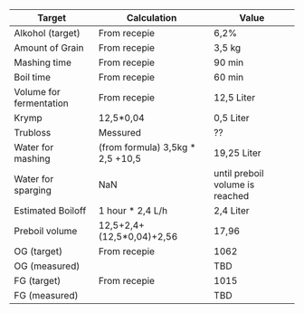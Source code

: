 |Target						|Calculation| Value|
|---							|---			 |--- |
|Alkohol (target)			|From recepie	 |6,2%|
|Amount of Grain				|From recepie	 |3,5 kg|
|Mashing time					|From recepie	 |90 min|
|Boil time					|From recepie	 |60 min|
|Volume for fermentation	|From recepie |12,5 Liter|
|Krymp							|12,5*0,04   |0,5 Liter|
|Trubloss						|Messured    |??|
|Water for mashing			|(from formula) 3,5kg * 2,5 +10,5 |19,25 Liter|
|Water for sparging			| NaN | until preboil volume is reached |
|Estimated Boiloff			| 1 hour * 2,4 L/h |2,4 Liter|
|Preboil volume				|12,5+2,4+(12,5*0,04)+2,56 |17,96|
|OG (target)					|From recepie|1062|
|OG	 (measured)				||TBD|
|FG (target)					|From recepie|1015|
|FG	 (measured)				||TBD|

